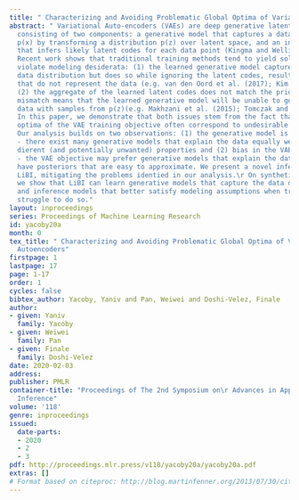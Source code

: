 ```yaml
---
title: " Characterizing and Avoiding Problematic Global Optima of Variational Autoencoders"
abstract: " Variational Auto-encoders (VAEs) are deep generative latent variable models
  consisting of two components: a generative model that captures a data distribution
  p(x) by transforming a distribution p(z) over latent space, and an inference model
  that infers likely latent codes for each data point (Kingma and Welling, 2013).
  Recent work shows that traditional training methods tend to yield solutions that
  violate modeling desiderata: (1) the learned generative model captures the observed
  data distribution but does so while ignoring the latent codes, resulting in codes
  that do not represent the data (e.g. van den Oord et al. (2017); Kim et al. (2018));
  (2) the aggregate of the learned latent codes does not match the prior p(z). This
  mismatch means that the learned generative model will be unable to generate realistic
  data with samples from p(z)(e.g. Makhzani et al. (2015); Tomczak and Welling (2017)).
  In this paper, we demonstrate that both issues stem from the fact that the global
  optima of the VAE training objective often correspond to undesirable solutions.
  Our analysis builds on two observations: (1) the generative model is unidentiable
  - there exist many generative models that explain the data equally well, each with
  dierent (and potentially unwanted) properties and (2) bias in the VAE objective
  - the VAE objective may prefer generative models that explain the data poorly but
  have posteriors that are easy to approximate. We present a novel inference method,
  LiBI, mitigating the problems identied in our analysis.\r On synthetic datasets,
  we show that LiBI can learn generative models that capture the data distribution
  and inference models that better satisfy modeling assumptions when traditional methods
  struggle to do so."
layout: inproceedings
series: Proceedings of Machine Learning Research
id: yacoby20a
month: 0
tex_title: " Characterizing and Avoiding Problematic Global Optima of Variational
  Autoencoders"
firstpage: 1
lastpage: 17
page: 1-17
order: 1
cycles: false
bibtex_author: Yacoby, Yaniv and Pan, Weiwei and Doshi-Velez, Finale
author:
- given: Yaniv
  family: Yacoby
- given: Weiwei
  family: Pan
- given: Finale
  family: Doshi-Velez
date: 2020-02-03
address: 
publisher: PMLR
container-title: "Proceedings of The 2nd Symposium on\r Advances in Approximate Bayesian
  Inference"
volume: '118'
genre: inproceedings
issued:
  date-parts:
  - 2020
  - 2
  - 3
pdf: http://proceedings.mlr.press/v118/yacoby20a/yacoby20a.pdf
extras: []
# Format based on citeproc: http://blog.martinfenner.org/2013/07/30/citeproc-yaml-for-bibliographies/
---
```

